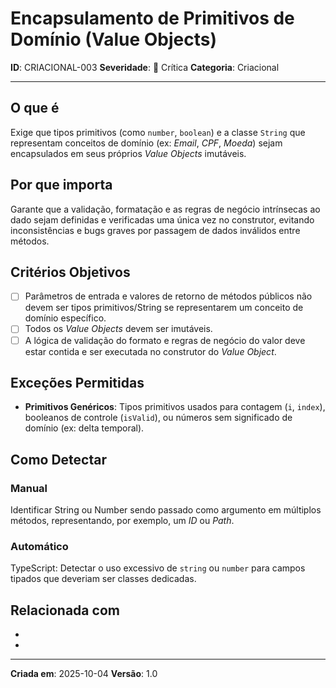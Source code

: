 # Encapsulamento de Primitivos de Domínio (Value Objects)
<!-- markdownlint-disable MD012 MD029 MD031 MD032 MD036 -->

**ID**: CRIACIONAL-003
**Severidade**: 🔴 Crítica
**Categoria**: Criacional

---

## O que é

Exige que tipos primitivos (como `number`, `boolean`) e a classe `String` que representam conceitos de domínio (ex: *Email*, *CPF*, *Moeda*) sejam encapsulados em seus próprios *Value Objects* imutáveis.

## Por que importa

Garante que a validação, formatação e as regras de negócio intrínsecas ao dado sejam definidas e verificadas uma única vez no construtor, evitando inconsistências e bugs graves por passagem de dados inválidos entre métodos.

## Critérios Objetivos

- [ ] Parâmetros de entrada e valores de retorno de métodos públicos não devem ser tipos primitivos/String se representarem um conceito de domínio específico.
- [ ] Todos os *Value Objects* devem ser imutáveis.
- [ ] A lógica de validação do formato e regras de negócio do valor deve estar contida e ser executada no construtor do *Value Object*.

## Exceções Permitidas

- **Primitivos Genéricos**: Tipos primitivos usados para contagem (`i`, `index`), booleanos de controle (`isValid`), ou números sem significado de domínio (ex: delta temporal).

## Como Detectar

### Manual

Identificar String ou Number sendo passado como argumento em múltiplos métodos, representando, por exemplo, um *ID* ou *Path*.

### Automático

TypeScript: Detectar o uso excessivo de `string` ou `number` para campos tipados que deveriam ser classes dedicadas.

## Relacionada com

- [COMPORTAMENTAL-008]: reforça
- [COMPORTAMENTAL-009]: reforça

---

**Criada em**: 2025-10-04
**Versão**: 1.0
